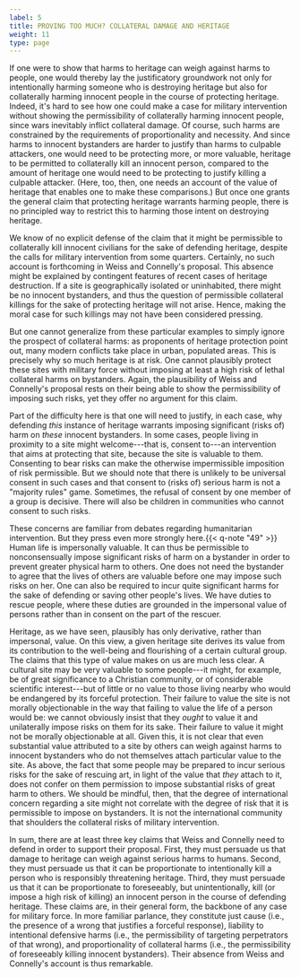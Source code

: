 ```yaml
---
label: 5
title: PROVING TOO MUCH? COLLATERAL DAMAGE AND HERITAGE
weight: 11
type: page
---
```


If one were to show that harms to heritage can weigh against harms to people, one would thereby lay the justificatory groundwork not only for intentionally harming someone who is destroying heritage but also for collaterally harming innocent people in the course of protecting heritage. Indeed, it's hard to see how one could make a case for military intervention without showing the permissibility of collaterally harming innocent people, since wars inevitably inflict collateral damage. Of course, such harms are constrained by the requirements of proportionality and necessity. And since harms to innocent bystanders are harder to justify than harms to culpable attackers, one would need to be protecting more, or more valuable, heritage to be permitted to collaterally kill an innocent person, compared to the amount of heritage one would need to be protecting to justify killing a culpable attacker. (Here, too, then, one needs an account of the value of heritage that enables one to make these comparisons.) But once one grants the general claim that protecting heritage warrants harming people, there is no principled way to restrict this to harming those intent on destroying heritage.

We know of no explicit defense of the claim that it might be permissible to collaterally kill innocent civilians for the sake of defending heritage, despite the calls for military intervention from some quarters. Certainly, no such account is forthcoming in Weiss and Connelly's proposal. This absence might be explained by contingent features of recent cases of heritage destruction. If a site is geographically isolated or uninhabited, there might be no innocent bystanders, and thus the question of permissible collateral killings for the sake of protecting heritage will not arise. Hence, making the moral case for such killings may not have been considered pressing.

But one cannot generalize from these particular examples to simply ignore the prospect of collateral harms: as proponents of heritage protection point out, many modern conflicts take place in urban, populated areas. This is precisely why so much heritage is at risk. One cannot plausibly protect these sites with military force without imposing at least a high risk of lethal collateral harms on bystanders. Again, the plausibility of Weiss and Connelly's proposal rests on their being able to show the permissibility of imposing such risks, yet they offer no argument for this claim.

Part of the difficulty here is that one will need to justify, in each case, why defending *this* instance of heritage warrants imposing significant (risks of) harm on *these* innocent bystanders. In some cases, people living in proximity to a site might welcome---that is, consent to---an intervention that aims at protecting that site, because the site is valuable to them. Consenting to bear risks can make the otherwise impermissible imposition of risk permissible. But we should note that there is unlikely to be universal consent in such cases and that consent to (risks of) serious harm is not a "majority rules" game. Sometimes, the refusal of consent by one member of a group is decisive. There will also be children in communities who cannot consent to such risks.

These concerns are familiar from debates regarding humanitarian intervention. But they press even more strongly here.{{< q-note "49" >}} Human life is impersonally valuable. It can thus be permissible to nonconsensually impose significant risks of harm on a bystander in order to prevent greater physical harm to others. One does not need the bystander to agree that the lives of others are valuable before one may impose such risks on her. One can also be required to incur quite significant harms for the sake of defending or saving other people's lives. We have duties to rescue people, where these duties are grounded in the impersonal value of persons rather than in consent on the part of the rescuer.

Heritage, as we have seen, plausibly has only derivative, rather than impersonal, value. On this view, a given heritage site derives its value from its contribution to the well-being and flourishing of a certain cultural group. The claims that this type of value makes on us are much less clear. A cultural site may be very valuable to some people---it might, for example, be of great significance to a Christian community, or of considerable scientific interest---but of little or no value to those living nearby who would be endangered by its forceful protection. Their failure to value the site is not morally objectionable in the way that failing to value the life of a person would be: we cannot obviously insist that they *ought* to value it and unilaterally impose risks on them for its sake. Their failure to value it might not be morally objectionable at all. Given this, it is not clear that even substantial value attributed to a site by others can weigh against harms to innocent bystanders who do not themselves attach particular value to the site. As above, the fact that some people may be prepared to incur serious risks for the sake of rescuing art, in light of the value that *they* attach to it, does not confer on them permission to impose substantial risks of great harm to others. We should be mindful, then, that the degree of international concern regarding a site might not correlate with the degree of risk that it is permissible to impose on bystanders. It is not the international community that shoulders the collateral risks of military intervention.

In sum, there are at least three key claims that Weiss and Connelly need to defend in order to support their proposal. First, they must persuade us that damage to heritage can weigh against serious harms to humans. Second, they must persuade us that it can be proportionate to intentionally kill a person who is responsibly threatening heritage. Third, they must persuade us that it can be proportionate to foreseeably, but unintentionally, kill (or impose a high risk of killing) an innocent person in the course of defending heritage. These claims are, in their general form, the backbone of any case for military force. In more familiar parlance, they constitute just cause (i.e., the presence of a wrong that justifies a forceful response), liability to intentional defensive harms (i.e., the permissibility of targeting perpetrators of that wrong), and proportionality of collateral harms (i.e., the permissibility of foreseeably killing innocent bystanders). Their absence from Weiss and Connelly's account is thus remarkable.

